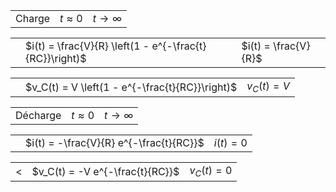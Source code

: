 |   |   |   |
|---|---|---|
|Charge|$t \approx 0$|$t \rightarrow \infty$|

|   |   |   |
|---|---|---|
||$i(t) = \frac{V}{R} \left(1 - e^{-\frac{t}{RC}}\right)$|$i(t) = \frac{V}{R}$|

|   |   |   |
|---|---|---|
||$v_C(t) = V \left(1 - e^{-\frac{t}{RC}}\right)$|$v_C(t) = V$|

|   |   |   |
|---|---|---|
|Décharge|$t \approx 0$|$t \rightarrow \infty$|

|   |   |   |
|---|---|---|
||$i(t) = -\frac{V}{R} e^{-\frac{t}{RC}}$|$i(t) = 0$|

|     |                                 |              |
| --- | ------------------------------- | ------------ |
| <   | $v_C(t) = -V e^{-\frac{t}{RC}}$ | $v_C(t) = 0$ |